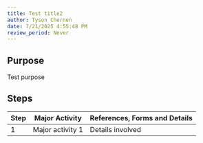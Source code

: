```yaml
---
title: Test title2
author: Tyson Chernen
date: 7/21/2025 4:55:48 PM
review_period: Never
---
```


## Purpose
Test purpose

## Steps

| Step | Major Activity | References, Forms and Details |
|------|----------------|-------------------------------|
| 1 | Major activity 1 | Details involved |
